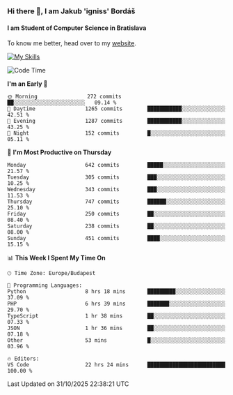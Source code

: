 ### Hi there 👋, I am Jakub 'igniss' Bordáš

#### I am Student of Computer Science in Bratislava
To know me better, head over to my [website](https://bordas.sk).

[![My Skills](https://skillicons.dev/icons?i=js,typescript,html,css,figma,svelte,vue,next,postgresql,nest,express,nodejs)](https://bordas.sk)


<!--START_SECTION:waka-->
![Code Time](http://img.shields.io/badge/Code%20Time-2%2C233%20hrs%2019%20mins-blue)

**I'm an Early 🐤** 

```text
🌞 Morning                272 commits         ██░░░░░░░░░░░░░░░░░░░░░░░   09.14 % 
🌆 Daytime                1265 commits        ███████████░░░░░░░░░░░░░░   42.51 % 
🌃 Evening                1287 commits        ███████████░░░░░░░░░░░░░░   43.25 % 
🌙 Night                  152 commits         █░░░░░░░░░░░░░░░░░░░░░░░░   05.11 % 
```
📅 **I'm Most Productive on Thursday** 

```text
Monday                   642 commits         █████░░░░░░░░░░░░░░░░░░░░   21.57 % 
Tuesday                  305 commits         ███░░░░░░░░░░░░░░░░░░░░░░   10.25 % 
Wednesday                343 commits         ███░░░░░░░░░░░░░░░░░░░░░░   11.53 % 
Thursday                 747 commits         ██████░░░░░░░░░░░░░░░░░░░   25.10 % 
Friday                   250 commits         ██░░░░░░░░░░░░░░░░░░░░░░░   08.40 % 
Saturday                 238 commits         ██░░░░░░░░░░░░░░░░░░░░░░░   08.00 % 
Sunday                   451 commits         ████░░░░░░░░░░░░░░░░░░░░░   15.15 % 
```


📊 **This Week I Spent My Time On** 

```text
🕑︎ Time Zone: Europe/Budapest

💬 Programming Languages: 
Python                   8 hrs 18 mins       █████████░░░░░░░░░░░░░░░░   37.09 % 
PHP                      6 hrs 39 mins       ███████░░░░░░░░░░░░░░░░░░   29.70 % 
TypeScript               1 hr 38 mins        ██░░░░░░░░░░░░░░░░░░░░░░░   07.33 % 
JSON                     1 hr 36 mins        ██░░░░░░░░░░░░░░░░░░░░░░░   07.18 % 
Other                    53 mins             █░░░░░░░░░░░░░░░░░░░░░░░░   03.96 % 

🔥 Editors: 
VS Code                  22 hrs 24 mins      █████████████████████████   100.00 % 
```


 Last Updated on 31/10/2025 22:38:21 UTC
<!--END_SECTION:waka-->
